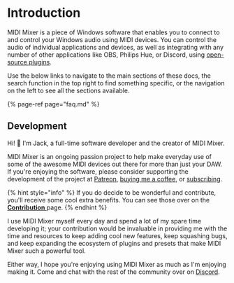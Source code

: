 # Introduction

MIDI Mixer is a piece of Windows software that enables you to connect to and control your Windows audio using MIDI devices. You can control the audio of individual applications and devices, as well as integrating with any number of other applications like OBS, Philips Hue, or Discord, using [open-source plugins](plugins/using-plugins.md).

Use the below links to navigate to the main sections of these docs, the search function in the top right to find something specific, or the navigation on the left to see all the sections available.

{% page-ref page="faq.md" %}

## Development

Hi! 👋 I'm Jack, a full-time software developer and the creator of MIDI Mixer.

MIDI Mixer is an ongoing passion project to help make everyday use of some of the awesome MIDI devices out there for more than just your DAW. If you're enjoying the software, please consider supporting the development of the project at [Patreon](https://www.patreon.com/midimixer), [buying me a coffee](https://ko-fi.com/midimixer), or [subscribing](accounts/contribution.md).

{% hint style="info" %}
If you do decide to be wonderful and contribute, you'll receive some cool extra benefits. You can see those over on the [**Contribution** ](accounts/contribution.md)page.
{% endhint %}

I use MIDI Mixer myself every day and spend a lot of my spare time developing it; your contribution would be invaluable in providing me with the time and resources to keep adding cool new features, keep squashing bugs, and keep expanding the ecosystem of plugins and presets that make MIDI Mixer such a powerful tool.

Either way, I hope you're enjoying using MIDI Mixer as much as I'm enjoying making it. Come and chat with the rest of the community over on [Discord](https://discord.midi-mixer.com/).


